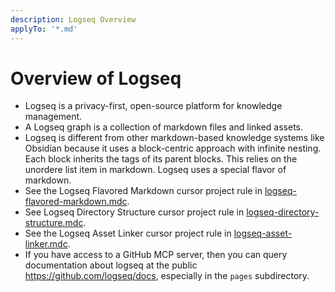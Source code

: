 ```yaml
---
description: Logseq Overview
applyTo: '*.md'
---
```

# Overview of Logseq

* Logseq is a privacy-first, open-source platform for knowledge management. 
* A Logseq graph is a collection of markdown files and linked assets. 
* Logseq is different from other markdown-based knowledge systems like Obsidian because it uses a block-centric approach with infinite nesting. Each block inherits the tags of its parent blocks. This relies on the unordere list item in markdown. Logseq uses a special flavor of markdown. 
* See the Logseq Flavored Markdown cursor project rule in [logseq-flavored-markdown.mdc](mdc:.cursor/rules/logseq-cursor-rules/logseq-flavored-markdown.mdc).
* See Logseq Directory Structure cursor project rule in [logseq-directory-structure.mdc](mdc:.cursor/rules/logseq-cursor-rules/logseq-directory-structure.mdc).
* See the Logseq Asset Linker cursor project rule in [logseq-asset-linker.mdc](mdc:.cursor/rules/logseq-cursor-rules/logseq-asset-linker.mdc).
* If you have access to a GitHub MCP server, then you can query documentation about logseq at the public https://github.com/logseq/docs, especially in the `pages` subdirectory.
